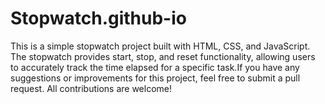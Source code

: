 # Stopwatch.github-io
This is a simple stopwatch project built with HTML, CSS, and JavaScript. The stopwatch provides start, stop, and reset functionality, allowing users to accurately track the time elapsed for a specific task.If you have any suggestions or improvements for this project, feel free to submit a pull request. All contributions are welcome!
